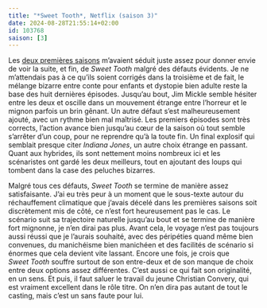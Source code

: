 ```yaml
---
title: "*Sweet Tooth*, Netflix (saison 3)"
date: 2024-08-28T21:55:14+02:00
id: 103768 
saison: [3]
---
```


Les [deux premières saisons](/serie/sweet-tooth-netflix/) m’avaient séduit juste assez pour donner envie de voir la suite, et fin, de *Sweet Tooth* malgré des défauts évidents. Je ne m’attendais pas à ce qu’ils soient corrigés dans la troisième et de fait, le mélange bizarre entre conte pour enfants et dystopie bien adulte reste la base des huit dernières épisodes. Jusqu’au bout, Jim Mickle semble hésiter entre les deux et oscille dans un mouvement étrange entre l’horreur et le mignon parfois un brin gênant. Un autre défaut s’est malheureusement ajouté, avec un rythme bien mal maîtrisé. Les premiers épisodes sont très corrects, l’action avance bien jusqu’au cœur de la saison où tout semble s’arrêter d’un coup, pour ne reprendre qu’à la toute fin. Un final explosif qui semblait presque citer *Indiana Jones*, un autre choix étrange en passant. Quant aux hybrides, ils sont nettement moins nombreux ici et les scénaristes ont gardé les deux meilleurs, tout en ajoutant des loups qui tombent dans la case des peluches bizarres.  

Malgré tous ces défauts, *Sweet Tooth* se termine de manière assez satisfaisante. J’ai eu très peur à un moment que le sous-texte autour du réchauffement climatique que j’avais décelé dans les premières saisons soit discrètement mis de côté, ce n’est fort heureusement pas le cas. Le scénario suit sa trajectoire naturelle jusqu’au bout et se termine de manière fort mignonne, je n’en dirai pas plus. Avant cela, le voyage n’est pas toujours aussi réussi que je l’aurais souhaité, avec des péripéties quand même bien convenues, du manichéisme bien manichéen et des facilités de scénario si énormes que cela devient vite lassant. Encore une fois, je crois que *Sweet Tooth* souffre surtout de son entre-deux et de son manque de choix entre deux options assez différentes. C’est aussi ce qui fait son originalité, en un sens. Et puis, il faut saluer le travail du jeune Christian Convery, qui est vraiment excellent dans le rôle titre. On n’en dira pas autant de tout le casting, mais c’est un sans faute pour lui. 